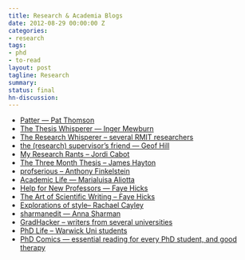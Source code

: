 ```yaml
---
title: Research & Academia Blogs
date: 2012-08-29 00:00:00 Z
categories:
- research
tags:
- phd
- to-read
layout: post
tagline: Research
summary: 
status: final
hn-discussion: 
---
```


<ul>
	<li><a target="_blank" href="http://patthomson.wordpress.com/">Patter — Pat Thomson</a></li>
	<li><a target="_blank" href="http://thesiswhisperer.com/">The Thesis Whisperer — Inger Mewburn</a></li>
	<li><a target="_blank" href="http://theresearchwhisperer.wordpress.com/">The Research Whisperer – several RMIT researchers</a></li>
	<li><a target="_blank" href="http://supervisorsfriend.wordpress.com/">the (research) supervisor’s friend — Geof Hill</a></li>
	<li><a target="_blank" href="http://myresearchrants.wordpress.com/">My Research Rants – Jordi Cabot</a></li>
	<li><a target="_blank" href="http://3monththesis.com/phd-support/blog/">The Three Month Thesis – James Hayton</a></li>
	<li><a target="_blank" href="http://blog.prof.so/">profserious – Anthony Finkelstein</a></li>
	<li><a target="_blank" href="http://marialuisaaliotta.wordpress.com/">Academic Life — Marialuisa Aliotta</a></li>
	<li><a target="_blank" href="http://help4newprofs.wordpress.com/">Help for New Professors — Faye Hicks</a></li>
	<li><a target="_blank" href="http://thesistips.wordpress.com/">The Art of Scientific Writing – Faye Hicks</a></li>
	<li><a target="_blank" href="http://explorationsofstyle.wordpress.com/">Explorations of style– Rachael Cayley</a></li>
	<li><a target="_blank" href="http://sharmanedit.wordpress.com/">sharmanedit — Anna Sharman</a></li>
	<li><a target="_blank" href="http://www.gradhacker.org/">GradHacker – writers from several universities</a></li>
	<li><a target="_blank" href="http://blogs.warwick.ac.uk/researchexchange/">PhD Life – Warwick Uni students</a></li>
	<li><a target="_blank" href="http://www.phdcomics.com/comics.php">PhD Comics — essential reading for every PhD student, and good therapy</a></li>
</ul>
